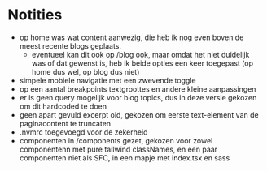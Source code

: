 # Notities

- op home was wat content aanwezig, die heb ik nog even boven de meest recente blogs geplaats.
  - eventueel kan dit ook op /blog ook, maar omdat het niet duidelijk was of dat gewenst is, heb ik beide opties een keer toegepast (op home dus wel, op blog dus niet)
- simpele mobiele navigatie met een zwevende toggle
- op een aantal breakpoints textgroottes en andere kleine aanpassingen
- er is geen query mogelijk voor blog topics, dus in deze versie gekozen om dit hardcoded te doen
- geen apart gevuld excerpt oid, gekozen om eerste text-element van de paginacontent te truncaten
- .nvmrc toegevoegd voor de zekerheid
- componenten in /components gezet, gekozen voor zowel componentenn met pure tailwind classNames, en een paar componenten niet als SFC, in een mapje met index.tsx en sass
